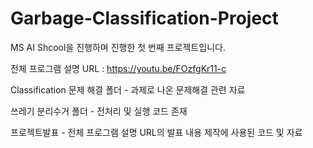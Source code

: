 # Garbage-Classification-Project

MS AI Shcool을 진행하며 진행한 첫 번째 프로젝트입니다.


전체 프로그램 설명 URL :  https://youtu.be/FOzfgKr11-c


Classification 문제 해결 폴더 - 과제로 나온 문제해결 관련 자료

쓰레기 분리수거 폴더 - 전처리 및 실행 코드 존재

프로젝트발표 - 전체 프로그램 설명 URL의 발표 내용 제작에 사용된 코드 및 자료
